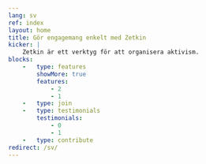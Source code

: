 ```yaml
---
lang: sv
ref: index
layout: home
title: Gör engagemang enkelt med Zetkin
kicker: |
    Zetkin är ett verktyg för att organisera aktivism.
blocks:
    -   type: features
        showMore: true
        features:
            - 2
            - 1
    -   type: join
    -   type: testimonials
        testimonials:
            - 0
            - 1
    -   type: contribute
redirect: /sv/
---
```

